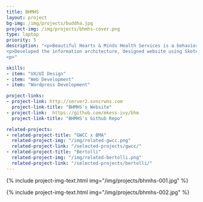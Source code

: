 ```yaml
---
title: BHMHS
layout: project
bg-img: /img/projects/buddha.jpg
project-img: /img/projects/bhmhs-cover.png
type: laptop
priority: 5
description: "<p>Beautiful Hearts & Minds Health Services is a behavioral health organization that provides psychiatric rehabilitation programs to clients and provides the best service so they can have a more enjoyable life and achieve their goals.</p>
<p>Developed the information architecture, designed website using Sketch and developed on Wordpress platform.</p>
<p>"

skills:
- item: "UX/UI Design"
- item: "Web Development"
- item: "Wordpress Development"

project-links:
- project-link: http://server2.svncrwns.com
  project-link-title: "BHMHS's Website"
- project-link:  https://github.com/mkess-ivy/bhm
  project-link-title: "BHMHS's Github Repo"

related-projects:
- related-project-title: "GWCC x BMA"
  related-project-img: "/img/related-gwcc.png"
  related-project-link: "/selected-projects/gwcc/"
- related-project-title: "Bertolli"
  related-project-img: "/img/related-bertolli.png"
  related-project-link: "/selected-projects/bertolli/"
---
```


{% include project-img-text.html img="/img/projects/bhmhs-001.jpg" %}

{% include project-img-text.html img="/img/projects/bhmhs-002.jpg" %}